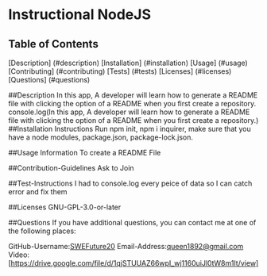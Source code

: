 
  # Instructional NodeJS

  ## Table of Contents
  [Description]
  (#description)
  [Installation]
  (#installation)
  [Usage]
  (#usage)
  [Contributing]
  (#contributing) 
  [Tests]
  (#tests)
  [Licenses]
  (#licenses)
  [Questions]
  (#questions) 

  ##Description
  In this app, A developer will learn how to generate a README file with clicking the option of a README when you first create a repository.
  console.log(In this app, A developer will learn how to generate a README file with clicking the option of a README when you first create a repository.)
  ##Installation Instructions
  Run npm init, npm i inquirer, make sure that you have a node modules, package.json, package-lock.json.

  ##Usage Information
  To create a README File

  ##Contribution-Guidelines
  Ask to Join

  ##Test-Instructions
  I had to console.log every peice of data so I can catch error and fix them

  ##Licenses
  GNU-GPL-3.0-or-later

  ##Questions
  If you have additional questions, you can contact me at one of the following places:

  GitHub-Username:[SWEFuture20](https://github.com/SWEFuture20)
  Email-Address:[queen1892@gmail.com](https://github.com/SWEFuture20)
  Video:[https://drive.google.com/file/d/1qjSTUUAZ66wpI_wj1160uiJl0tW8m1It/view]
  
